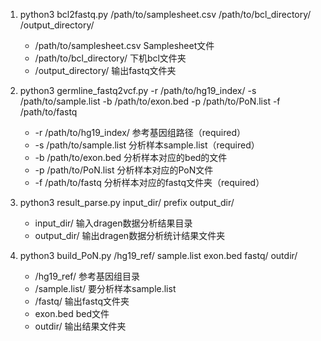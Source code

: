1.  python3 bcl2fastq.py /path/to/samplesheet.csv /path/to/bcl_directory/ /output_directory/

    *   /path/to/samplesheet.csv Samplesheet文件
    *   /path/to/bcl_directory/ 下机bcl文件夹
    *   /output_directory/  输出fastq文件夹

2.  python3 germline_fastq2vcf.py -r /path/to/hg19_index/ -s /path/to/sample.list -b /path/to/exon.bed -p /path/to/PoN.list -f /path/to/fastq

    *   -r /path/to/hg19_index/ 参考基因组路径（required）
    *   -s /path/to/sample.list 分析样本sample.list（required）
    *   -b /path/to/exon.bed 分析样本对应的bed的文件
    *   -p /path/to/PoN.list    分析样本对应的PoN文件
    *   -f /path/to/fastq   分析样本对应的fastq文件夹（required）

3.  python3 result_parse.py input_dir/ prefix output_dir/
    *   input_dir/  输入dragen数据分析结果目录
    *   output_dir/ 输出dragen数据分析统计结果文件夹

4.  python3 build_PoN.py /hg19_ref/ sample.list exon.bed fastq/ outdir/
    *   /hg19_ref/  参考基因组目录
    *   /sample.list/ 要分析样本sample.list
    *   /fastq/  输出fastq文件夹
    *   exon.bed    bed文件
    *   outdir/ 输出结果文件夹

